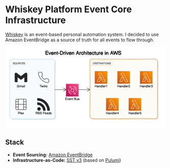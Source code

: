 # Whiskey Platform Event Core Infrastructure

[Whiskey](https://github.com/whiskey-platform) is an event-based personal automation system. I decided to use Amazon EventBridge as a source of truth for all events to flow through.

![architecture](architecture.png)

## Stack

- **Event Sourcing:** [Amazon EventBridge](https://aws.amazon.com/eventbridge/)
- **Infrastructure-as-Code:** [SST v3](https://sst.dev) (based on [Pulumi](https://www.pulumi.com/))
